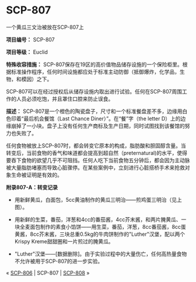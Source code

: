 # SCP-807
                        




一个黄瓜三文治被放在SCP-807上



**项目编号：** SCP-807

**项目等级：** Euclid

**特殊收容措施：** SCP-807保存在19区的高价值物品储存设施的一个保险柜里。根据标准操作程序，任何时间设施都应处于标准主动防御（抵御爆炸，化学品，生物，和模因）之下。

SCP-807可以在经过授权后从储存设施内取出进行试验。任何在SCP-807周围工作的人员必须吃饱，并且罩住口腔来防止误食。

**描述：** SCP-807是一个橙色的陶瓷盘子，尺寸和一个标准餐盘差不多，边缘用白色印着“最后机会餐馆（Last Chance Diner）”。在“餐”字（the letter D）上的边缘崩掉了一小块。盘子上没有任何生产商标及生产日期，同时试图找到该餐馆的努力也失败了。

任何食物被放上SCP-807时，都会转变它原本的构成，脂肪酸和胆固醇含量。当转变后，当前食物的香气和味道都会提高到超自然（preternatural)的水平，使得要吞下食物的欲望几乎不可阻挡。任何人吃下当前食物五分钟后，都会因为主动脉被大量脂肪堵塞而导致心脏骤停。在某些案例中，立刻进行心脏搭桥手术来抢救对象生命被证明是有效的。

**附录807-A：转变记录** 

- 用新鲜黄瓜，白面包，5cc黄油制作的黄瓜三明治——煎鸡蛋三明治（见上图）。

- 用新鲜的生菜，番茄，洋葱和4cc的番茄酱，4cc芥末酱，和两片腌黄瓜、一块全麦面包制作的素食小馅饼——用生菜，番茄，洋葱，8cc番茄酱，8cc蛋黄酱，8cc芥末酱，三块总重0.5kg的牛肉饼制作的"Luther"汉堡，配以两个Krispy Kreme甜甜圈和一片煎过的腌黄瓜。

- "Luther"汉堡——[数据删除]。由于实验过程中的大量伤亡，任何高热量食物不允许被用于SCP-807的进一步实验。



« [SCP-806](/scp-806) | SCP-807 | [SCP-808](/scp-808) »





                    